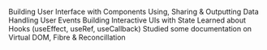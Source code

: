 Building User Interface with Components
Using, Sharing & Outputting Data
Handling User Events
Building Interactive UIs with State
Learned about Hooks (useEffect, useRef, useCallback)
Studied some documentation on Virtual DOM, Fibre & Reconcillation